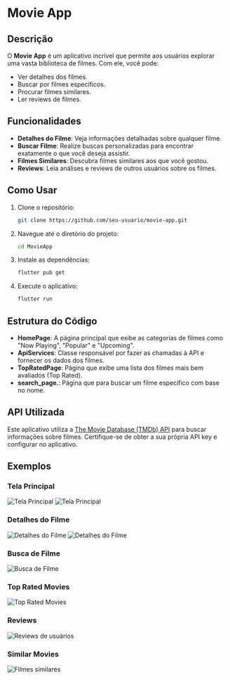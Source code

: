 # Movie App

## Descrição

O **Movie App** é um aplicativo incrível que permite aos usuários explorar uma vasta biblioteca de filmes. Com ele, você pode:
- Ver detalhes dos filmes.
- Buscar por filmes específicos.
- Procurar filmes similares.
- Ler reviews de filmes.

## Funcionalidades

- **Detalhes do Filme**: Veja informações detalhadas sobre qualquer filme.
- **Buscar Filme**: Realize buscas personalizadas para encontrar exatamente o que você deseja assistir.
- **Filmes Similares**: Descubra filmes similares aos que você gostou.
- **Reviews**: Leia análises e reviews de outros usuários sobre os filmes.

## Como Usar

1. Clone o repositório:
    ```bash
    git clone https://github.com/seu-usuario/movie-app.git
    ```
2. Navegue até o diretório do projeto:
    ```bash
    cd MovieApp
    ```
3. Instale as dependências:
    ```bash
    flutter pub get
    ```
4. Execute o aplicativo:
    ```bash
    flutter run
    ```

## Estrutura do Código

- **HomePage**: A página principal que exibe as categorias de filmes como "Now Playing", "Popular" e "Upcoming".
- **ApiServices**: Classe responsável por fazer as chamadas à API e fornecer os dados dos filmes.
- **TopRatedPage**: Página que exibe uma lista dos filmes mais bem avaliados (Top Rated).
- **search_page.**: Página que para buscar um filme específico com base no nome.
  
## API Utilizada

Este aplicativo utiliza a [The Movie Database (TMDb) API](https://www.themoviedb.org/documentation/api) para buscar informações sobre filmes. Certifique-se de obter a sua própria API key e configurar no aplicativo.

## Exemplos

### Tela Principal
![Tela Principal](DocsImagens/Home.png)
![Tela Principal](DocsImagens/Home2.png)

### Detalhes do Filme
![Detalhes do Filme](DocsImagens/Details%201.png)
![Detalhes do Filme](DocsImagens/Details2.png)

### Busca de Filme
![Busca de Filme](DocsImagens/Search.png)

### Top Rated Movies
![Top Rated Movies](DocsImagens/TopRated.png)

### Reviews
![Reviews de usuários](DocsImagens/Reviews.png)

### Similar Movies
![Filmes similares](DocsImagens/SimilarMovies.png)
